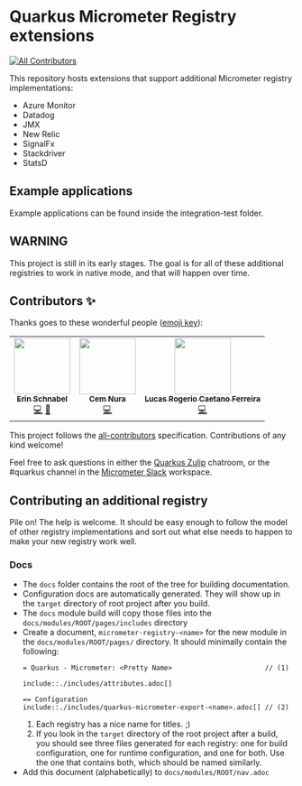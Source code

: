 # Quarkus Micrometer Registry extensions
<!-- ALL-CONTRIBUTORS-BADGE:START - Do not remove or modify this section -->
[![All Contributors](https://img.shields.io/badge/all_contributors-3-orange.svg?style=flat-square)](#contributors-)
<!-- ALL-CONTRIBUTORS-BADGE:END -->

This repository hosts extensions that support additional Micrometer registry implementations:

* Azure Monitor
* Datadog
* JMX
* New Relic
* SignalFx
* Stackdriver
* StatsD

## Example applications

Example applications can be found inside the integration-test folder.

## WARNING

This project is still in its early stages. The goal is for all of these additional registries to work in native mode,
and that will happen over time.

## Contributors ✨

Thanks goes to these wonderful people ([emoji key](https://allcontributors.org/docs/en/emoji-key)):

<!-- ALL-CONTRIBUTORS-LIST:START - Do not remove or modify this section -->
<!-- prettier-ignore-start -->
<!-- markdownlint-disable -->
<table>
  <tr>
    <td align="center"><a href="https://www.ebullient.dev"><img src="https://avatars1.githubusercontent.com/u/808713?v=4?s=100" width="100px;" alt=""/><br /><sub><b>Erin Schnabel</b></sub></a><br /><a href="https://github.com/quarkiverse/quarkus-micrometer-registry/commits?author=ebullient" title="Code">💻</a> <a href="#maintenance-ebullient" title="Maintenance">🚧</a></td>
    <td align="center"><a href="http://cemnura.com"><img src="https://avatars.githubusercontent.com/u/24714913?v=4?s=100" width="100px;" alt=""/><br /><sub><b>Cem Nura</b></sub></a><br /><a href="https://github.com/quarkiverse/quarkus-micrometer-registry/commits?author=cemnura" title="Code">💻</a></td>
    <td align="center"><a href="https://github.com/luneo7"><img src="https://avatars.githubusercontent.com/u/8834774?v=4?s=100" width="100px;" alt=""/><br /><sub><b>Lucas Rogerio Caetano Ferreira</b></sub></a><br /><a href="https://github.com/quarkiverse/quarkus-micrometer-registry/commits?author=luneo7" title="Code">💻</a></td>
  </tr>
</table>

<!-- markdownlint-restore -->
<!-- prettier-ignore-end -->

<!-- ALL-CONTRIBUTORS-LIST:END -->

This project follows the [all-contributors](https://github.com/all-contributors/all-contributors) specification. Contributions of any kind welcome!

Feel free to ask questions in either the [Quarkus Zulip](https://quarkusio.zulipchat.com/) chatroom, or the #quarkus channel in the [Micrometer Slack](https://join.slack.com/t/micrometer-metrics/shared_invite/zt-ewo3kcs0-Ji3aOAqTxnjYPEFBBI5HqQ) workspace.

## Contributing an additional registry

Pile on! The help is welcome. It should be easy enough to follow the model of other registry implementations and sort out what else needs to happen to make your new registry work well. 

### Docs

* The `docs` folder contains the root of the tree for building documentation.
* Configuration docs are automatically generated. They will show up in the `target` directory of root project after you build.
* The `docs` module build will copy those files into the `docs/modules/ROOT/pages/includes` directory
* Create a document, `micrometer-registry-<name>` for the new module in the `docs/modules/ROOT/pages/` directory.
    It should minimally contain the following: 
    ```asciidoc
    = Quarkus - Micrometer: <Pretty Name>                       // (1)

    include::./includes/attributes.adoc[] 

    == Configuration
    include::./includes/quarkus-micrometer-export-<name>.adoc[] // (2)
    ```
    1. Each registry has a nice name for titles. ;)
    2. If you look in the `target` directory of the root project after a build, you should see three files generated for each registry: one for build configuration, one for runtime configuration, and one for both. Use the one that contains both, which should be named similarly.
* Add this document (alphabetically) to `docs/modules/ROOT/nav.adoc`
